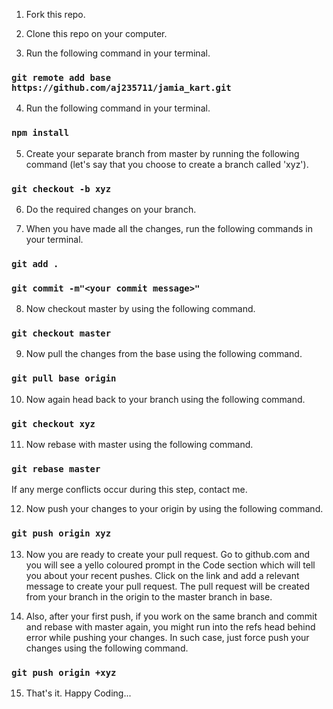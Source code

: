 1) Fork this repo.


2) Clone this repo on your computer.


3) Run the following command in your terminal.
### `git remote add base https://github.com/aj235711/jamia_kart.git`


4) Run the following command in your terminal.
### `npm install`


5) Create your separate branch from master by running the following command (let's say that you choose to create a branch called 'xyz').
### `git checkout -b xyz`


6) Do the required changes on your branch.


7) When you have made all the changes, run the following commands in your terminal.
### `git add .`
### `git commit -m"<your commit message>"`


8) Now checkout master by using the following command.
### `git checkout master`


9) Now pull the changes from the base using the following command.
### `git pull base origin`


10) Now again head back to your branch using the following command.
### `git checkout xyz`


11) Now rebase with master using the following command.
### `git rebase master`


If any merge conflicts occur during this step, contact me.


12) Now push your changes to your origin by using the following command.
### `git push origin xyz`


13) Now you are ready to create your pull request. Go to github.com and you will see a yello coloured prompt in the Code section which will tell you about your recent pushes. Click on the link and add a relevant message to create your pull request. The pull request will be created from your branch in the origin to the master branch in base.


14) Also, after your first push, if you work on the same branch and commit and rebase with master again, you might run into the refs head behind error while pushing your changes. In such case, just force push your changes using the following command.
### `git push origin +xyz`


15) That's it. Happy Coding...